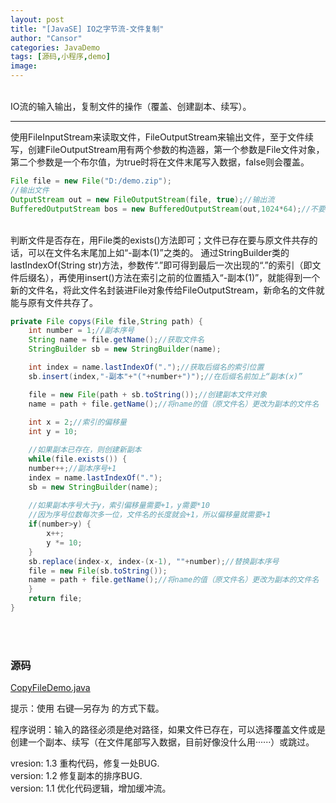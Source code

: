 ```yaml
---
layout: post
title: "[JavaSE] IO之字节流-文件复制"
author: "Cansor"
categories: JavaDemo
tags: [源码,小程序,demo]
image:
---
```


<br>
IO流的输入输出，复制文件的操作（覆盖、创建副本、续写）。

***

使用FileInputStream来读取文件，FileOutputStream来输出文件，至于文件续写，创建FileOutputStream用有两个参数的构造器，第一个参数是File文件对象，第二个参数是一个布尔值，为true时将在文件末尾写入数据，false则会覆盖。

``` java
File file = new File("D:/demo.zip");
//输出文件
OutputStream out = new FileOutputStream(file, true);//输出流
BufferedOutputStream bos = new BufferedOutputStream(out,1024*64);//不要忘了缓冲流，第二个参数是自定义缓冲区大小
```
<br>
判断文件是否存在，用File类的exists()方法即可；文件已存在要与原文件共存的话，可以在文件名末尾加上如“-副本(1)”之类的。  
通过StringBuilder类的lastIndexOf(String str)方法，参数传“.”即可得到最后一次出现的“.”的索引（即文件后缀名），再使用insert()方法在索引之前的位置插入“-副本(1)”，就能得到一个新的文件名，将此文件名封装进File对象传给FileOutputStream，新命名的文件就能与原有文件共存了。

``` java
private File copys(File file,String path) {
    int number = 1;//副本序号
    String name = file.getName();//获取文件名
    StringBuilder sb = new StringBuilder(name);

    int index = name.lastIndexOf(".");//获取后缀名的索引位置
    sb.insert(index,"-副本"+"("+number+")");//在后缀名前加上“副本(x)”

    file = new File(path + sb.toString());//创建副本文件对象
    name = path + file.getName();//将name的值（原文件名）更改为副本的文件名
	
    int x = 2;//索引的偏移量
    int y = 10;

    //如果副本已存在，则创建新副本
    while(file.exists()) {
	number++;//副本序号+1
	index = name.lastIndexOf(".");
	sb = new StringBuilder(name);
		
	//如果副本序号大于y，索引偏移量需要+1，y需要*10
	//因为序号位数每次多一位，文件名的长度就会+1，所以偏移量就需要+1
	if(number>y) {
	    x++;
	    y *= 10;
	}
	sb.replace(index-x, index-(x-1), ""+number);//替换副本序号
	file = new File(sb.toString());
	name = path + file.getName();//将name的值（原文件名）更改为副本的文件名
    }
    return file;
}
```
<br><br>
### 源码

<a href="{{ site.github.url }}/assets/code-java/CopyFileDemo.java" class="line-color">CopyFileDemo.java</a>

提示：使用 右键—另存为 的方式下载。

程序说明：输入的路径必须是绝对路径，如果文件已存在，可以选择覆盖文件或是创建一个副本、续写（在文件尾部写入数据，目前好像没什么用······）或跳过。

vresion: 1.3	重构代码，修复一处BUG.  
version: 1.2	修复副本的排序BUG.  
version: 1.1    优化代码逻辑，增加缓冲流。

<br><br><br><br>

